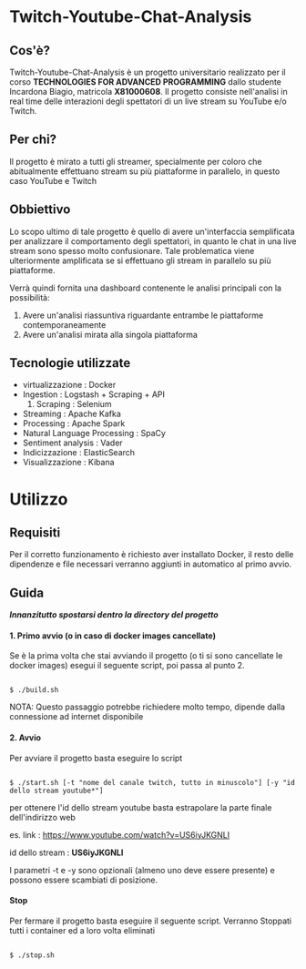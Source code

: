 # Twitch-Youtube-Chat-Analysis

## Cos'è?

Twitch-Youtube-Chat-Analysis è un progetto universitario realizzato per il corso **TECHNOLOGIES FOR ADVANCED PROGRAMMING** dallo studente Incardona Biagio, matricola **X81000608**.
Il progetto consiste nell'analisi in real time delle interazioni degli spettatori di un live stream su YouTube e/o Twitch.

## Per chi?

Il progetto è mirato a tutti gli streamer, specialmente per coloro che abitualmente effettuano stream su più piattaforme in parallelo, in questo caso YouTube e Twitch

## Obbiettivo

Lo scopo ultimo di tale progetto è quello di avere un'interfaccia semplificata per analizzare il comportamento degli spettatori, in quanto le chat in una live stream sono spesso molto confusionare.
Tale problematica viene ulteriormente amplificata se si effettuano gli stream in parallelo su più piattaforme.

Verrà quindi fornita una dashboard contenente le analisi principali con la possibilità:
  1. Avere un'analisi riassuntiva riguardante entrambe le piattaforme contemporaneamente
  2. Avere un'analisi mirata alla singola piattaforma

## Tecnologie utilizzate
  * virtualizzazione : Docker
  * Ingestion : Logstash + Scraping + API
    1. Scraping : Selenium
  * Streaming : Apache Kafka
  * Processing : Apache Spark
  * Natural Language Processing : SpaCy
  * Sentiment analysis : Vader
  * Indicizzazione : ElasticSearch
  * Visualizzazione : Kibana
  
# Utilizzo

## Requisiti

Per il corretto funzionamento è richiesto aver installato Docker, il resto delle dipendenze e file necessari verranno aggiunti in automatico al primo avvio.

## Guida

***Innanzitutto spostarsi dentro la directory del progetto***

#### 1. Primo avvio (o in caso di docker images cancellate)
Se è la prima volta che stai avviando il progetto (o ti si sono cancellate le docker images) esegui il seguente script, poi passa al punto 2.

```shell

$ ./build.sh

```
NOTA: Questo passaggio potrebbe richiedere molto tempo, dipende dalla connessione ad internet disponibile

#### 2. Avvio

Per avviare il progetto basta eseguire lo script 

```shell

$ ./start.sh [-t "nome del canale twitch, tutto in minuscolo"] [-y "id dello stream youtube*"] 

```

per ottenere l'id dello stream youtube basta estrapolare la parte finale dell'indirizzo web

es.
link : https://www.youtube.com/watch?v=US6iyJKGNLI

id dello stream : **US6iyJKGNLI**

I parametri -t e -y sono opzionali (almeno uno deve essere presente) e possono essere scambiati di posizione.

#### Stop

Per fermare il progetto basta eseguire il seguente script. Verranno Stoppati tutti i container ed a loro volta eliminati

```shell

$ ./stop.sh

```
